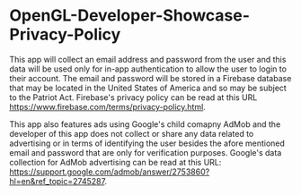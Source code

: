 # OpenGL-Developer-Showcase-Privacy-Policy

This app will collect an email address and password from the user and this data will be used only for in-app authentication to allow the user to login to their account. The email and password will be stored in a Firebase database that may be located in the United States of America and so may be subject to the Patriot Act. Firebase's privacy policy can be read at this URL https://www.firebase.com/terms/privacy-policy.html.

This app also features ads using Google's child comapny AdMob and the developer of this app does not collect or share any data related to advertising or in terms of identifying the user besides the afore mentioned email and password that are only for verification purposes. Google's data collection for AdMob advertising can be read at this URL: https://support.google.com/admob/answer/2753860?hl=en&ref_topic=2745287.
